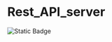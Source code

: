 # Rest_API_server
![Static Badge](https://img.shields.io/badge/python-3670A0?style=for-the-badge&logo=python&logoColor=ffdd54)
